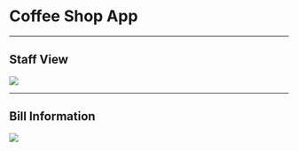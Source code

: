 <h1>Coffee Shop App</h1>
<hr/>
<h2>Staff View</h2>
<img src="https://user-images.githubusercontent.com/64056113/122236145-796f3d80-cee8-11eb-94e4-fa1bb0573dc5.png"/>
<hr/>
<h2>Bill Information</h2>
<img src="https://user-images.githubusercontent.com/64056113/122237003-2c3f9b80-cee9-11eb-9284-8e54b8119644.png"/>

